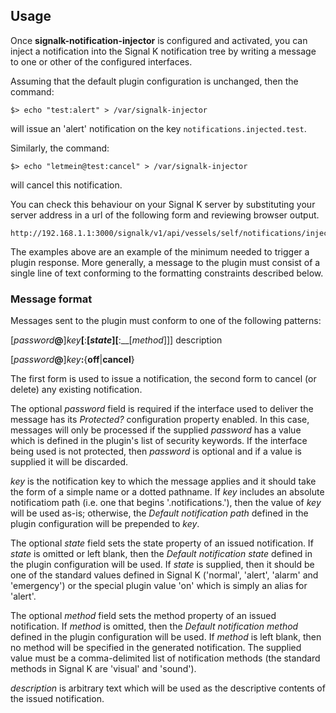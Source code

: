 ## Usage

Once __signalk-notification-injector__ is configured and activated, you can
inject a notification into the Signal K notification tree by writing a message
to one or other of the configured interfaces.

Assuming that the default plugin configuration is unchanged, then the command:
```
$> echo "test:alert" > /var/signalk-injector
```
will issue an 'alert' notification on the key ```notifications.injected.test```.

Similarly, the command:
```
$> echo "letmein@test:cancel" > /var/signalk-injector
```
will cancel this notification.

You can check this behaviour on your Signal K server by substituting your
server address in a url of the following form and reviewing browser output.
```
http://192.168.1.1:3000/signalk/v1/api/vessels/self/notifications/injected/
```

The examples above are an example of the minimum needed to trigger a plugin
response.
More generally, a message to the plugin must consist of a single line of text
conforming to the formatting constraints described below.

### Message format

Messages sent to the plugin must conform to one of the following patterns:

[*password*__@__]*key*__[__:__[*state*][__:__[*method*]]] description

[*password*__@__]*key*__:__{__off__|__cancel__}

The first form is used to issue a notification, the second form to cancel
(or delete) any existing notification.

The optional _password_ field is required if the interface used to deliver
the message has its _Protected?_ configuration property enabled.
In this case, messages will only be processed if the supplied _password_ has a
value which is defined in the plugin's list of security keywords.
If the interface being used is not protected, then _password_ is optional and
if a value is supplied it will be discarded.

_key_ is the notification key to which the message applies and it should
take the form of a simple name or a dotted pathname.
If _key_ includes an absolute notificatiom path (i.e. one that begins
'.notifications.'), then the value of _key_ will be used as-is; otherwise,
the _Default notification path_ defined in the plugin configuration will be
prepended to _key_.

The optional _state_ field sets the state property of an issued notification.
If _state_ is omitted or left blank, then the _Default notification state_
defined in the plugin configuration will be used.
If _state_ is supplied, then it should be one of the standard values defined
in Signal K ('normal', 'alert', 'alarm' and 'emergency') or the special plugin
value 'on' which is simply an alias for 'alert'.

The optional _method_ field sets the method property of an issued notification.
If _method_ is omitted, then the _Default notification method_ defined in the
plugin configuration will be used.
If _method_ is left blank, then no method will be specified in the generated
notification.
The supplied value must be a comma-delimited list of notification methods
(the standard methods in Signal K are 'visual' and 'sound').

_description_ is arbitrary text which will be used as the descriptive contents
of the issued notification.

